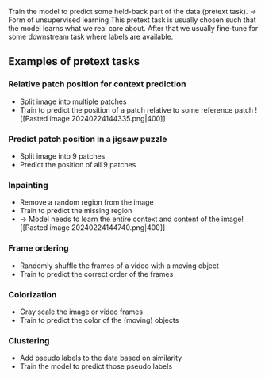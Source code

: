 Train the model to predict some held-back part of the data (pretext task).
-> Form of unsupervised learning
This pretext task is usually chosen such that the model learns what we real care about.
After that we usually fine-tune for some downstream task where labels are available.

## Examples of pretext tasks
### Relative patch position for context prediction
- Split image into multiple patches
- Train to predict the position of a patch relative to some reference patch ![[Pasted image 20240224144335.png|400]]
### Predict patch position in a jigsaw puzzle
- Split image into 9 patches
- Predict the position of all 9 patches
### Inpainting
- Remove a random region from the image
- Train to predict the missing region
- -> Model needs to learn the entire context and content of the image![[Pasted image 20240224144740.png|400]]
### Frame ordering
- Randomly shuffle the frames of a video with a moving object
- Train to predict the correct order of the frames
### Colorization
- Gray scale the image or video frames
- Train to predict the color of the (moving) objects 
### Clustering
- Add pseudo labels to the data based on similarity
- Train the model to predict those pseudo labels